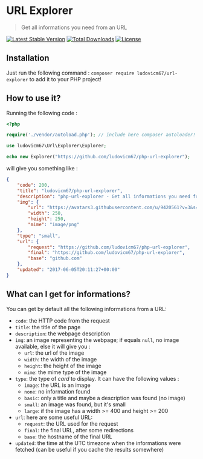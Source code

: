 # URL Explorer

> Get all informations you need from an URL

[![Latest Stable Version](https://poser.pugx.org/ludovicm67/url-explorer/v/stable)](https://packagist.org/packages/ludovicm67/url-explorer)
[![Total Downloads](https://poser.pugx.org/ludovicm67/url-explorer/downloads)](https://packagist.org/packages/ludovicm67/url-explorer)
[![License](https://poser.pugx.org/ludovicm67/url-explorer/license)](https://packagist.org/packages/ludovicm67/url-explorer)

## Installation

Just run the following command : `composer require ludovicm67/url-explorer` to add it to your PHP project!

## How to use it?

Running the following code :

```php
<?php

require('./vendor/autoload.php'); // include here composer autoloader!

use ludovicm67\Url\Explorer\Explorer;

echo new Explorer("https://github.com/ludovicm67/php-url-explorer");

```

will give you something like :

```json
{
    "code": 200,
    "title": "ludovicm67/php-url-explorer",
    "description": "php-url-explorer - Get all informations you need from an URL",
    "img": {
        "url": "https://avatars3.githubusercontent.com/u/9420561?v=3&s=400",
        "width": 250,
        "height": 250,
        "mime": "image/png"
    },
    "type": "small",
    "url": {
        "request": "https://github.com/ludovicm67/php-url-explorer",
        "final": "https://github.com/ludovicm67/php-url-explorer",
        "base": "github.com"
    },
    "updated": "2017-06-05T20:11:27+00:00"
}
```

## What can I get for informations?

You can get by default all the following informations from a URL:

-   `code`: the HTTP code from the request
-   `title`: the title of the page
-   `description`: the webpage description
-   `img`: an image representing the webpage; if equals `null`, no image available, else it will give you :
    -   `url`: the url of the image
    -   `width`: the width of the image
    -   `height`: the height of the image
    -   `mime`: the mime type of the image
-   `type`: the type of _card_ to display. It can have the following values :
    -   `image`: the URL is an image
    -   `none`: no information found
    -   `basic`: only a title and maybe a description was found (no image)
    -   `small`: an image was found, but it's small
    -   `large`: if the image has a width >= 400 and height >= 200
-   `url`: here are some useful URL:
    -   `request`: the URL used for the request
    -   `final`: the final URL, after some redirections
    -   `base`: the hostname of the final URL
-   `updated`: the time at the UTC timezone when the informations were fetched (can be useful if you cache the results somewhere)

